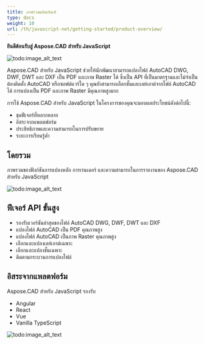 ```yaml
---
title: ภาพรวมผลิตภัณฑ์
type: docs
weight: 10
url: /th/javascript-net/getting-started/product-overview/
---
```


**ยินดีต้อนรับสู่ Aspose.CAD สำหรับ JavaScript**

![todo:image_alt_text](/_assets/home_5.png)

Aspose.CAD สำหรับ JavaScript ช่วยให้นักพัฒนาสามารถแปลงไฟล์ AutoCAD DWG, DWF, DWT และ DXF เป็น PDF และภาพ Raster ได้ ซึ่งเป็น API ที่เป็นมาตรฐานและไม่จำเป็นต้องติดตั้ง AutoCAD หรือซอฟต์แวร์ใด ๆ คุณยังสามารถเลือกชั้นและเลย์เอาต์จากไฟล์ AutoCAD ได้ การแปลงเป็น PDF และภาพ Raster มีคุณภาพสูงมาก

การใช้ Aspose.CAD สำหรับ JavaScript ในโครงการของคุณจะมอบผลประโยชน์ดังต่อไปนี้:

- ชุดฟีเจอร์ที่หลากหลาย
- อิสระจากแพลตฟอร์ม
- ประสิทธิภาพและความสามารถในการปรับขยาย
- ระยะการเรียนรู้ต่ำ

## **โดยรวม**
ภาพรวมของฟังก์ชันการแปลงหลัก การเรนเดอร์ และความสามารถในการรายงานของ Aspose.CAD สำหรับ JavaScript

![todo:image_alt_text](/_assets/javascript-net/product-overview_2.png)
## **ฟีเจอร์ API ขั้นสูง**
- รองรับเวอร์ชันล่าสุดของไฟล์ AutoCAD DWG, DWF, DWT และ DXF
- แปลงไฟล์ AutoCAD เป็น PDF คุณภาพสูง
- แปลงไฟล์ AutoCAD เป็นภาพ Raster คุณภาพสูง
- เลือกและแปลงเลย์เอาต์เฉพาะ
- เลือกและแปลงชั้นเฉพาะ
- ติดตามกระบวนการแปลงไฟล์
## **อิสระจากแพลตฟอร์ม**
Aspose.CAD สำหรับ JavaScript รองรับ

- Angular
- React
- Vue
- Vanilla TypeScript

![todo:image_alt_text](/_assets/javascript-net/product-overview_3.png)
